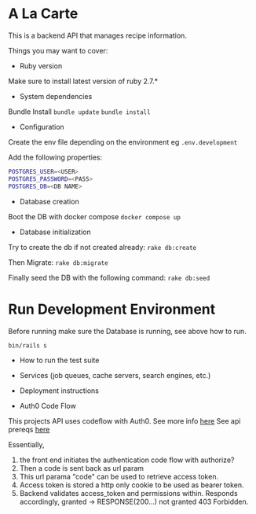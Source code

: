 # A La Carte

This is a backend API that manages recipe information.

Things you may want to cover:

- Ruby version

Make sure to install latest version of ruby 2.7.\*

- System dependencies

Bundle Install
`bundle update`
`bundle install`

- Configuration

Create the env file depending on the environment
eg `.env.development`

Add the following properties:

```BASH
POSTGRES_USER=<USER>
POSTGRES_PASSWORD=<PASS>
POSTGRES_DB=<DB NAME>

```

- Database creation

Boot the DB with docker compose
`docker compose up`

- Database initialization

Try to create the db if not created already:
`rake db:create`

Then Migrate:
`rake db:migrate`

Finally seed the DB with the following command:
`rake db:seed`

# Run Development Environment

Before running make sure the Database is running, see above how to run.

`bin/rails s`

- How to run the test suite

- Services (job queues, cache servers, search engines, etc.)

- Deployment instructions

- Auth0 Code Flow

This projects API uses codeflow with Auth0.
See more info [here](https://auth0.com/docs/get-started/authentication-and-authorization-flow/authorization-code-flow/add-login-auth-code-flow)
See api prereqs [here](https://auth0.com/docs/get-started/authentication-and-authorization-flow/authorization-code-flow/call-your-api-using-the-authorization-code-flow)

Essentially,

1. the front end initiates the authentication code flow with authorize?
2. Then a code is sent back as url param
3. This url parama "code" can be used to retrieve access token.
4. Access token is stored a http only cookie to be used as bearer token.
5. Backend validates access_token and permissions within. Responds accordingly, granted -> RESPONSE(200...) not granted 403 Forbidden.
